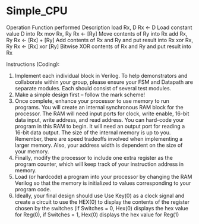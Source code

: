 # Simple_CPU

Operation Function performed Description
load Rx, D Rx ← D Load constant value D into Rx
mov Rx, Ry Rx ← [Ry] Move contents of Ry into Rx
add Rx, Ry Rx ← [Rx] + [Ry] Add contents of Rx and Ry and put result into Rx
xor Rx, Ry Rx ← [Rx] xor [Ry] Bitwise XOR contents of Rx and Ry and put result into Rx

Instructions (Coding):
1. Implement each individual block in Verilog. To help demonstrators and collaborate within your group, 
please ensure your FSM and Datapath are separate modules. Each should consist of several test modules.
2. Make a simple design first – follow the mark scheme!
3. Once complete, enhance your processor to use memory to run programs. You will create an internal
synchronous RAM block for the processor. The RAM will need input ports for clock, write enable, 16-bit 
data input, write address, and read address. You can hard-code your program in this RAM to begin. It will 
need an output port for reading a 16-bit data output. 
The size of the internal memory is up to you. Remember, there are speed tradeoffs involved when 
implementing a larger memory. Also, your address width is dependent on the size of your memory.
4. Finally, modify the processor to include one extra register as the program counter, which will keep track of 
your instruction address in memory.
5. Load (or hardcode) a program into your processor by changing the RAM Verilog so that the memory is 
initialized to values corresponding to your program code.
6. Ideally, your final design should use Use Key(0) as a clock signal and create a circuit to use the HEX(0) to
display the contents of the register chosen by the switches (if Switches = 0, Hex(0) displays the hex value 
for Reg(0), if Switches = 1, Hex(0) displays the hex value for Reg(1)